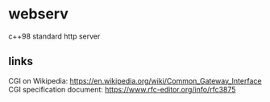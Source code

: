 # webserv
c++98 standard http server

## links
CGI on Wikipedia: https://en.wikipedia.org/wiki/Common_Gateway_Interface
CGI specification document: https://www.rfc-editor.org/info/rfc3875
